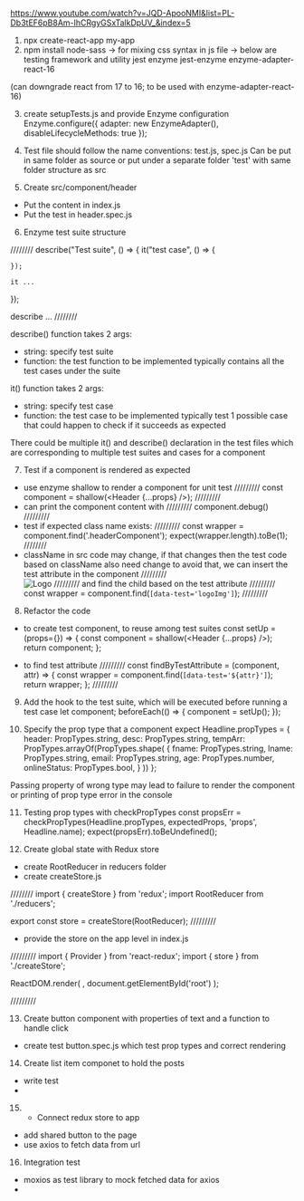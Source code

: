 https://www.youtube.com/watch?v=JQD-ApooNMI&list=PL-Db3tEF6pB8Am-IhCRgyGSxTalkDpUV_&index=5

1. npx create-react-app my-app
2. npm install 
node-sass       -> for mixing css syntax in js file
                -> below are testing framework and utility
jest
enzyme
jest-enzyme
enzyme-adapter-react-16

(can downgrade react from 17 to 16; to be used with enzyme-adapter-react-16)

3. create setupTests.js and provide Enzyme configuration
Enzyme.configure({
    adapter: new EnzymeAdapter(),
    disableLifecycleMethods: true
});

4. Test file should follow the name conventions: test.js, spec.js
Can be put in same folder as source or put under a separate folder 'test' with same folder structure as src

5. Create src/component/header
- Put the content in index.js
- Put the test in header.spec.js

6. Enzyme test suite structure

////////
describe("Test suite", () => {
    it("test case", () => {

    });

    it ...

});

describe ...
////////

describe() function takes 2 args:
- string: specify test suite
- function: the test function to be implemented
typically contains all the test cases under the suite

it() function takes 2 args:
- string: specify test case
- function: the test case to be implemented
typically test 1 possible case that could happen to check if it succeeds as expected

There could be multiple it() and describe() declaration in the test files
which are corresponding to multiple test suites and cases for a component

7. Test if a component is rendered as expected
- use enzyme shallow to render a component for unit test
    /////////
    const component = shallow(<Header {...props} />);
    /////////
- can print the component content with
    /////////
    component.debug()
    /////////
- test if expected class name exists:
    /////////
    const wrapper = component.find('.headerComponent');
    expect(wrapper.length).toBe(1);
    ////////
- className in src code may change, if that changes then the test code based on className also need change
to avoid that, we can insert the test attribute in the component
    /////////    
    <img data-test="logoImg" src={Logo} alt="Logo" />
    /////////
and find the child based on the test attribute
    /////////
    const wrapper = component.find(`[data-test='logoImg']`);
    /////////

8. Refactor the code 

- to create test component, to reuse among test suites
const setUp = (props={}) => {
    const component = shallow(<Header {...props} />);
    return component;
};

- to find test attribute
    /////////
    const findByTestAttribute  = (component, attr) => {
        const wrapper = component.find(`[data-test='${attr}']`);
        return wrapper;
    };
    /////////

9. Add the hook to the test suite, which will be executed before running a test case
        let component;
        beforeEach(() => {
            component = setUp();
        });    

10. Specify the prop type that a component expect
Headline.propTypes = {
    header: PropTypes.string,
    desc: PropTypes.string,
    tempArr: PropTypes.arrayOf(PropTypes.shape(
        {
            fname: PropTypes.string,
            lname: PropTypes.string,
            email: PropTypes.string,
            age: PropTypes.number,
            onlineStatus: PropTypes.bool,
        }
    ))
};

Passing property of wrong type may lead to failure to render the component
or printing of prop type error in the console

11. Testing prop types with checkPropTypes
    const propsErr = checkPropTypes(Headline.propTypes, expectedProps, 'props', Headline.name);
    expect(propsErr).toBeUndefined();

12. Create global state with Redux store
- create RootReducer in reducers folder
- create createStore.js

////////
import { createStore } from 'redux';
import RootReducer from './reducers';

export const store = createStore(RootReducer);
/////////

- provide the store on the app level in index.js

/////////
import { Provider } from 'react-redux';
import { store } from './createStore';

ReactDOM.render(
  <Provider store={store}>
    <App />
  </Provider>,
  document.getElementById('root')
);

/////////

13.  Create button component with properties of text and a function to handle click
- create test button.spec.js
which test prop types and correct rendering

14. Create list item componet to hold the posts
- write test
- 
15. - Connect redux store to app
- add shared button to the page
- use axios to fetch data from url

16. Integration test
- moxios as test library to mock fetched data for axios
- 